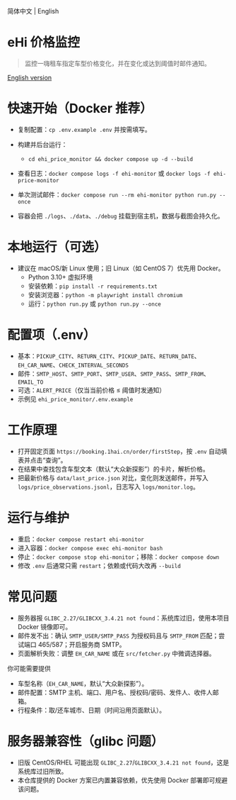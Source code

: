 简体中文 | English

# eHi 价格监控

> 监控一嗨租车指定车型价格变化，并在变化或达到阈值时邮件通知。

[English version](README.en.md)

# 快速开始（Docker 推荐）

- 复制配置：`cp .env.example .env` 并按需填写。
- 构建并后台运行：
  - `cd ehi_price_monitor && docker compose up -d --build`
- 查看日志：`docker compose logs -f ehi-monitor` 或 `docker logs -f ehi-price-monitor`
- 单次测试邮件：`docker compose run --rm ehi-monitor python run.py --once`

- 容器会把 `./logs`、`./data`、`./debug` 挂载到宿主机，数据与截图会持久化。

# 本地运行（可选）

- 建议在 macOS/新 Linux 使用；旧 Linux（如 CentOS 7）优先用 Docker。
  - Python 3.10+ 虚拟环境
  - 安装依赖：`pip install -r requirements.txt`
  - 安装浏览器：`python -m playwright install chromium`
  - 运行：`python run.py` 或 `python run.py --once`

# 配置项（.env）

- 基本：`PICKUP_CITY`、`RETURN_CITY`、`PICKUP_DATE`、`RETURN_DATE`、`EH_CAR_NAME`、`CHECK_INTERVAL_SECONDS`
- 邮件：`SMTP_HOST`、`SMTP_PORT`、`SMTP_USER`、`SMTP_PASS`、`SMTP_FROM`、`EMAIL_TO`
- 可选：`ALERT_PRICE`（仅当当前价格 ≤ 阈值时发通知）
- 示例见 `ehi_price_monitor/.env.example`

# 工作原理

- 打开固定页面 `https://booking.1hai.cn/order/firstStep`，按 `.env` 自动填表并点击“查询”。
- 在结果中查找包含车型文本（默认“大众新探影”）的卡片，解析价格。
- 把最新价格与 `data/last_price.json` 对比，变化则发送邮件，并写入 `logs/price_observations.jsonl`，日志写入 `logs/monitor.log`。

# 运行与维护

- 重启：`docker compose restart ehi-monitor`
- 进入容器：`docker compose exec ehi-monitor bash`
- 停止：`docker compose stop ehi-monitor`；移除：`docker compose down`
- 修改 `.env` 后通常只需 `restart`；依赖或代码大改再 `--build`

# 常见问题

- 服务器报 `GLIBC_2.27/GLIBCXX_3.4.21 not found`：系统库过旧，使用本项目 Docker 镜像即可。
- 邮件发不出：确认 `SMTP_USER/SMTP_PASS` 为授权码且与 `SMTP_FROM` 匹配；尝试端口 465/587；开启服务商 SMTP。
- 页面解析失败：调整 `EH_CAR_NAME` 或在 `src/fetcher.py` 中微调选择器。

你可能需要提供

- 车型名称（`EH_CAR_NAME`，默认“大众新探影”）。
- 邮件配置：SMTP 主机、端口、用户名、授权码/密码、发件人、收件人邮箱。
- 行程条件：取/还车城市、日期（时间沿用页面默认）。

# 服务器兼容性（glibc 问题）

- 旧版 CentOS/RHEL 可能出现 `GLIBC_2.27`/`GLIBCXX_3.4.21 not found`，这是系统库过旧所致。
- 本仓库提供的 Docker 方案已内置兼容依赖，优先使用 Docker 部署即可规避该问题。
